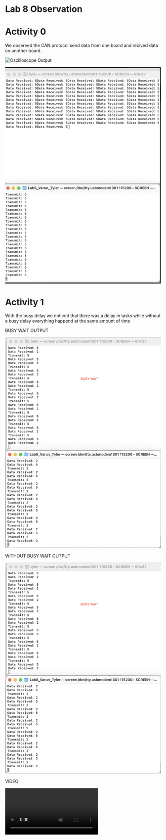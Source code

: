 <h1>Lab 8 Observation</h1>

<h1>Activity 0</h1>
<p>We observed the CAN protocol send data from one board and recived data on another board.</p>

![Oscilloscope Output](https://github.com/uofu-emb/Lab8_Varun_Tyler/blob/dev/Images/Activity0_Oscilloscope.png)

![Serial Monitor Output](https://github.com/uofu-emb/Lab8_Varun_Tyler/blob/dev/Images/Activity0_SerialMonitor.png)


<h1>Activity 1</h1>
<p>With the busy delay we noticed that there was a delay in tasks while without a busy delay everything happend at the 
same amount of time</p>

<p>BUSY WAIT OUTPUT</p>

![Busy Wait Output](https://github.com/uofu-emb/Lab8_Varun_Tyler/blob/dev/Images/Activity1_busyWait0.png)


<p>WITHOUT BUSY WAIT OUTPUT</p>

![Without Busy Wait Output](https://github.com/uofu-emb/Lab8_Varun_Tyler/blob/dev/Images/Activity1_busyWait0.png)



<p>VIDEO</p>

![Video of Oscilloscope](https://github.com/uofu-emb/Lab8_Varun_Tyler/blob/dev/Images/IMG_4345.MOV)


